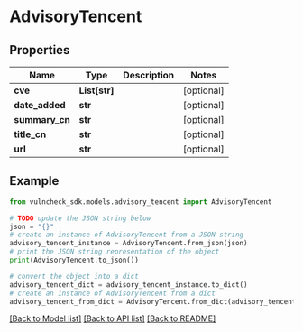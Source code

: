 # AdvisoryTencent


## Properties

Name | Type | Description | Notes
------------ | ------------- | ------------- | -------------
**cve** | **List[str]** |  | [optional] 
**date_added** | **str** |  | [optional] 
**summary_cn** | **str** |  | [optional] 
**title_cn** | **str** |  | [optional] 
**url** | **str** |  | [optional] 

## Example

```python
from vulncheck_sdk.models.advisory_tencent import AdvisoryTencent

# TODO update the JSON string below
json = "{}"
# create an instance of AdvisoryTencent from a JSON string
advisory_tencent_instance = AdvisoryTencent.from_json(json)
# print the JSON string representation of the object
print(AdvisoryTencent.to_json())

# convert the object into a dict
advisory_tencent_dict = advisory_tencent_instance.to_dict()
# create an instance of AdvisoryTencent from a dict
advisory_tencent_from_dict = AdvisoryTencent.from_dict(advisory_tencent_dict)
```
[[Back to Model list]](../README.md#documentation-for-models) [[Back to API list]](../README.md#documentation-for-api-endpoints) [[Back to README]](../README.md)


